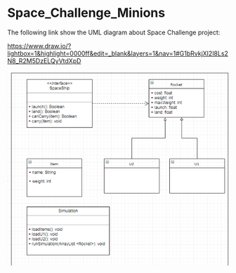 # Space_Challenge_Minions

The following link show the UML diagram about Space Challenge project:

https://www.draw.io/?lightbox=1&highlight=0000ff&edit=_blank&layers=1&nav=1#G1bRvkjXI2l8Ls2N8_R2M5DzELQyVtdXpD

![Diagram](image.png)